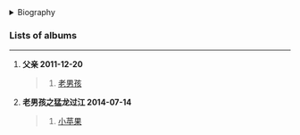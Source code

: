 <details>
<summary>Biography</summary>

![肖央、王太利](https://thumbsnap.com/i/X2YdMjBk.png)

?> Chopstick Brothers, a trio of film, television and songwriters from Mainland China, consisting of Xiao Yang and Wang Taili. In 2007, the Chopsticks Brothers became a group; in the same year, they starred in the musical film "男艺伎回忆录", which premiered on Catapult.com, and sang the song "祝福你亲爱的", which became popular on the Internet. on October 28, 2010, the Chopsticks Brothers wrote, directed and starred in "老男孩", part of the 11 Degrees of Youth series, and sang the song of the same name for the film, "老男孩". on December 21, 2011, they joined forces with Chinese He also sang the song of the same name for the movie and won the first theme ceremony of "全球华语榜中榜" - 2012 "Chinese MIGU He won the "Inspirational Golden Song Award" and the Best Microfilm Award in the first "Golden Micro Award". In May 2014, she released the song "Little Apple" and starred in the movie "老男孩之猛龙过江", which was released on July 10; on November 23 of the same year, she was invited by the organizers of the 42nd National American Music Awards to perform as a guest, becoming the first Chinese group to appear on the stage of the Awards. They won the "Best International Pop Music of the Year" award. On January 8, 2015, the group won the 14th China Tripod Awards for the most popular single of the year and the most popular group of the year in Chinese with the song "最炫小苹果".

</details>


### Lists of albums
---

1. **父亲 2011-12-20**
    > 1. [老男孩](https://e1.pcloud.link/publink/show?code=XZ14g4ZBopYJudqMvfU6NBrfCdTaycs6DKX)
2. **老男孩之猛龙过江 2014-07-14**
    > 1. [小苹果](https://e1.pcloud.link/publink/show?code=XZD4g4Z9Y4PYM8ylU8K8k68AcmYU8E8pVAy)